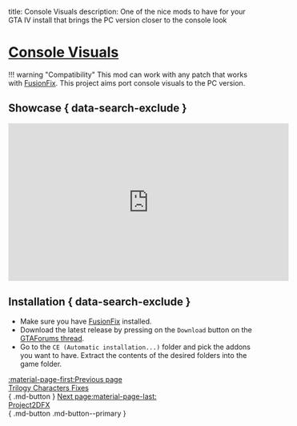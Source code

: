 title: Console Visuals
description: One of the nice mods to have for your GTA IV install that brings the PC version closer to the console look

# [Console Visuals](https://gtaforums.com/topic/989098-console-visuals-the-complete-edition/)
!!! warning "Compatibility"
    This mod can work with any patch that works with [FusionFix](fusionfix.md).
This project aims port console visuals to the PC version.

## Showcase { data-search-exclude }
<iframe width="560" height="315" src="https://www.youtube.com/embed/UuXVYUGJ45Y?si=gjuLgquNDoHyJeLq&amp;start=394" title="YouTube video player" frameborder="0" allow="accelerometer; clipboard-write; encrypted-media; gyroscope; picture-in-picture; web-share" allowfullscreen></iframe>

## Installation { data-search-exclude }
* Make sure you have [FusionFix](fusionfix.md) installed.
* Download the latest release by pressing on the `Download` button on the [GTAForums thread](https://gtaforums.com/topic/989098-console-visuals-the-complete-edition/).
* Go to the `CE (Automatic installation...)` folder and pick the addons you want to have. Extract the contents of the desired folders into the game folder.

[:material-page-first:Previous page <br>Trilogy Characters Fixes</br>](charactersfixes.md){ .md-button } [Next page:material-page-last: <br>Project2DFX</br>](project2dfx.md){ .md-button .md-button--primary }